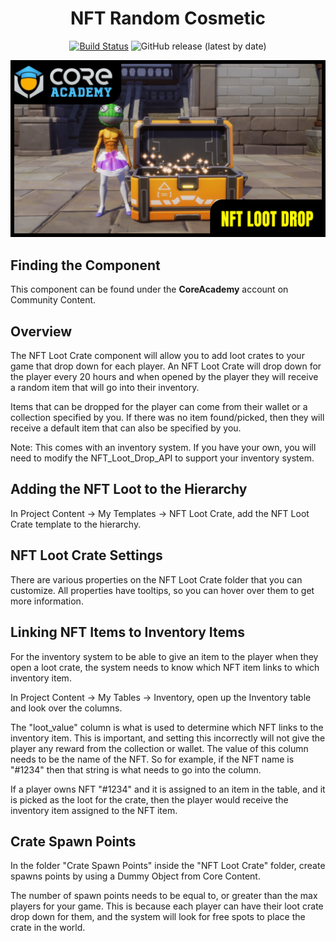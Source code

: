 <div align="center">

# NFT Random Cosmetic

[![Build Status](https://github.com/ManticoreGamesInc/CC-NFT-Loot-Drop/workflows/CI/badge.svg)](https://github.com/ManticoreGamesInc/CC-NFT-Loot-Drop/actions/workflows/ci.yml?query=workflow%3ACI%29)
![GitHub release (latest by date)](https://img.shields.io/github/v/release/ManticoreGamesInc/CC-NFT-Loot-Drop?style=plastic)

![Preview](/Screenshots/Main.png)

</div>

## Finding the Component

This component can be found under the **CoreAcademy** account on Community Content.

## Overview

The NFT Loot Crate component will allow you to add loot crates to your game that drop down for each player. An NFT Loot Crate will drop down for the player every 20 hours and when opened by the player they will receive a random item that will go into their inventory.

Items that can be dropped for the player can come from their wallet or a collection specified by you. If there was no item found/picked, then they will receive a default item that can also be specified by you.

Note: This comes with an inventory system. If you have your own, you will need to modify the NFT_Loot_Drop_API to support your inventory system.

## Adding the NFT Loot to the Hierarchy

In Project Content -> My Templates -> NFT Loot Crate, add the NFT Loot Crate template to the hierarchy.

## NFT Loot Crate Settings

There are various properties on the NFT Loot Crate folder that you can customize. All properties have tooltips, so you can hover over them to get more information.

## Linking NFT Items to Inventory Items

For the inventory system to be able to give an item to the player when they open a loot crate, the system needs to know which NFT item links to which inventory item.

In Project Content -> My Tables -> Inventory, open up the Inventory table and look over the columns.

The "loot_value" column is what is used to determine which NFT links to the inventory item. This is important, and setting this incorrectly will not give the player any reward from the collection or wallet. The value of this column needs to be the name of the NFT. So for example, if the NFT name is "#1234" then that string is what needs to go into the column.

If a player owns NFT "#1234" and it is assigned to an item in the table, and it is picked as the loot for the crate, then the player would receive the inventory item assigned to the NFT item.

## Crate Spawn Points

In the folder "Crate Spawn Points" inside the "NFT Loot Crate" folder, create spawns points by using a Dummy Object from Core Content.

The number of spawn points needs to be equal to, or greater than the max players for your game. This is because each player can have their loot crate drop down for them, and the system will look for free spots to place the crate in the world.
